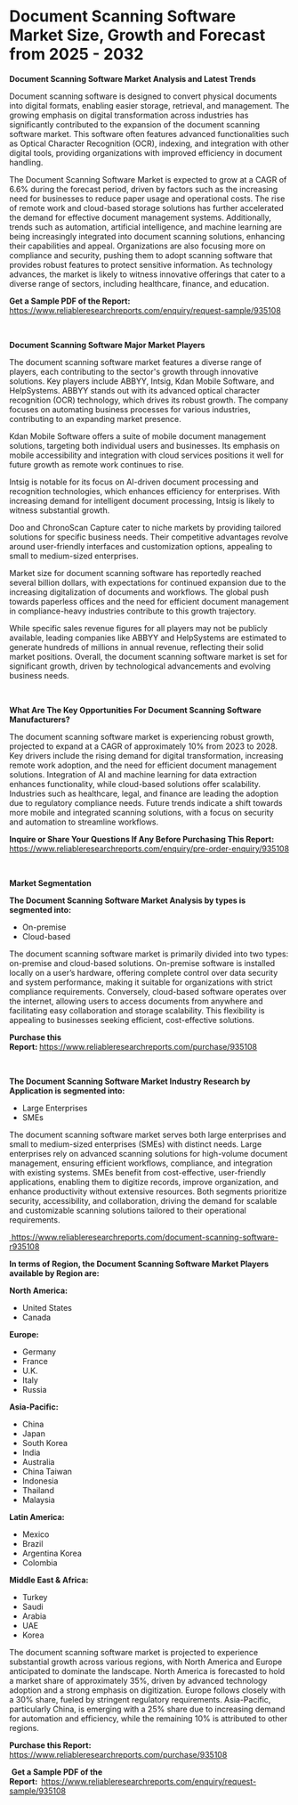 <p><h1>Document Scanning Software Market Size, Growth and Forecast from 2025 - 2032</h1></p><p><strong>Document Scanning Software Market Analysis and Latest Trends</strong></p>
<p><p>Document scanning software is designed to convert physical documents into digital formats, enabling easier storage, retrieval, and management. The growing emphasis on digital transformation across industries has significantly contributed to the expansion of the document scanning software market. This software often features advanced functionalities such as Optical Character Recognition (OCR), indexing, and integration with other digital tools, providing organizations with improved efficiency in document handling.</p><p>The Document Scanning Software Market is expected to grow at a CAGR of 6.6% during the forecast period, driven by factors such as the increasing need for businesses to reduce paper usage and operational costs. The rise of remote work and cloud-based storage solutions has further accelerated the demand for effective document management systems. Additionally, trends such as automation, artificial intelligence, and machine learning are being increasingly integrated into document scanning solutions, enhancing their capabilities and appeal. Organizations are also focusing more on compliance and security, pushing them to adopt scanning software that provides robust features to protect sensitive information. As technology advances, the market is likely to witness innovative offerings that cater to a diverse range of sectors, including healthcare, finance, and education.</p></p>
<p><strong>Get a Sample PDF of the Report:&nbsp;</strong> <a href="https://www.reliableresearchreports.com/enquiry/request-sample/935108?utm_campaign=2487&utm_medium=2&utm_source=Github&utm_content=ia&utm_term=18042025&utm_id=document-scanning-software">https://www.reliableresearchreports.com/enquiry/request-sample/935108</a></p>
<p>&nbsp;</p>
<p><strong>Document Scanning Software Major Market Players</strong></p>
<p><p>The document scanning software market features a diverse range of players, each contributing to the sector's growth through innovative solutions. Key players include ABBYY, Intsig, Kdan Mobile Software, and HelpSystems. ABBYY stands out with its advanced optical character recognition (OCR) technology, which drives its robust growth. The company focuses on automating business processes for various industries, contributing to an expanding market presence.</p><p>Kdan Mobile Software offers a suite of mobile document management solutions, targeting both individual users and businesses. Its emphasis on mobile accessibility and integration with cloud services positions it well for future growth as remote work continues to rise.</p><p>Intsig is notable for its focus on AI-driven document processing and recognition technologies, which enhances efficiency for enterprises. With increasing demand for intelligent document processing, Intsig is likely to witness substantial growth.</p><p>Doo and ChronoScan Capture cater to niche markets by providing tailored solutions for specific business needs. Their competitive advantages revolve around user-friendly interfaces and customization options, appealing to small to medium-sized enterprises.</p><p>Market size for document scanning software has reportedly reached several billion dollars, with expectations for continued expansion due to the increasing digitalization of documents and workflows. The global push towards paperless offices and the need for efficient document management in compliance-heavy industries contribute to this growth trajectory.</p><p>While specific sales revenue figures for all players may not be publicly available, leading companies like ABBYY and HelpSystems are estimated to generate hundreds of millions in annual revenue, reflecting their solid market positions. Overall, the document scanning software market is set for significant growth, driven by technological advancements and evolving business needs.</p></p>
<p>&nbsp;</p>
<p><strong>What Are The Key Opportunities For Document Scanning Software Manufacturers?</strong></p>
<p><p>The document scanning software market is experiencing robust growth, projected to expand at a CAGR of approximately 10% from 2023 to 2028. Key drivers include the rising demand for digital transformation, increasing remote work adoption, and the need for efficient document management solutions. Integration of AI and machine learning for data extraction enhances functionality, while cloud-based solutions offer scalability. Industries such as healthcare, legal, and finance are leading the adoption due to regulatory compliance needs. Future trends indicate a shift towards more mobile and integrated scanning solutions, with a focus on security and automation to streamline workflows.</p></p>
<p><strong>Inquire or Share Your Questions If Any Before Purchasing This Report:</strong> <a href="https://www.reliableresearchreports.com/enquiry/pre-order-enquiry/935108?utm_campaign=2487&utm_medium=2&utm_source=Github&utm_content=ia&utm_term=18042025&utm_id=document-scanning-software">https://www.reliableresearchreports.com/enquiry/pre-order-enquiry/935108</a></p>
<p>&nbsp;</p>
<p><strong>Market Segmentation</strong></p>
<p><strong>The Document Scanning Software Market Analysis by types is segmented into:</strong></p>
<p><ul><li>On-premise</li><li>Cloud-based</li></ul></p>
<p><p>The document scanning software market is primarily divided into two types: on-premise and cloud-based solutions. On-premise software is installed locally on a user’s hardware, offering complete control over data security and system performance, making it suitable for organizations with strict compliance requirements. Conversely, cloud-based software operates over the internet, allowing users to access documents from anywhere and facilitating easy collaboration and storage scalability. This flexibility is appealing to businesses seeking efficient, cost-effective solutions.</p></p>
<p><strong>Purchase this Report:&nbsp;</strong><a href="https://www.reliableresearchreports.com/purchase/935108?utm_campaign=2487&utm_medium=2&utm_source=Github&utm_content=ia&utm_term=18042025&utm_id=document-scanning-software">https://www.reliableresearchreports.com/purchase/935108</a></p>
<p>&nbsp;</p>
<p><strong>The Document Scanning Software Market Industry Research by Application is segmented into:</strong></p>
<p><ul><li>Large Enterprises</li><li>SMEs</li></ul></p>
<p><p>The document scanning software market serves both large enterprises and small to medium-sized enterprises (SMEs) with distinct needs. Large enterprises rely on advanced scanning solutions for high-volume document management, ensuring efficient workflows, compliance, and integration with existing systems. SMEs benefit from cost-effective, user-friendly applications, enabling them to digitize records, improve organization, and enhance productivity without extensive resources. Both segments prioritize security, accessibility, and collaboration, driving the demand for scalable and customizable scanning solutions tailored to their operational requirements.</p></p>
<p><a href="https://www.reliableresearchreports.com/document-scanning-software-r935108?utm_campaign=2487&utm_medium=2&utm_source=Github&utm_content=ia&utm_term=18042025&utm_id=document-scanning-software">&nbsp;https://www.reliableresearchreports.com/document-scanning-software-r935108</a></p>
<p><strong>In terms of Region, the Document Scanning Software Market Players available by Region are:</strong></p>
<p>
    <p> <strong> North America: </strong>
        <ul>
            <li>United States</li>
            <li>Canada</li>
        </ul>
        </p> 
    <p> <strong> Europe: </strong>
        <ul>
            <li>Germany</li>
            <li>France</li>
            <li>U.K.</li>
            <li>Italy</li>
            <li>Russia</li>
        </ul>
        </p> 
    <p> <strong> Asia-Pacific: </strong>
        <ul>
            <li>China</li>
            <li>Japan</li>
            <li>South Korea</li>
            <li>India</li>
            <li>Australia</li>
            <li>China Taiwan</li>
            <li>Indonesia</li>
            <li>Thailand</li>
            <li>Malaysia</li>
        </ul>
        </p> 
    <p> <strong> Latin America: </strong>
        <ul>
            <li>Mexico</li>
            <li>Brazil</li>
            <li>Argentina Korea</li>
            <li>Colombia</li>
        </ul>
        </p> 
    <p> <strong> Middle East & Africa: </strong>
        <ul>
            <li>Turkey</li>
            <li>Saudi</li>
            <li>Arabia</li>
            <li>UAE</li>
            <li>Korea</li>
        </ul>
    </p>
    </p>
<p><p>The document scanning software market is projected to experience substantial growth across various regions, with North America and Europe anticipated to dominate the landscape. North America is forecasted to hold a market share of approximately 35%, driven by advanced technology adoption and a strong emphasis on digitization. Europe follows closely with a 30% share, fueled by stringent regulatory requirements. Asia-Pacific, particularly China, is emerging with a 25% share due to increasing demand for automation and efficiency, while the remaining 10% is attributed to other regions.</p></p>
<p><strong>Purchase this Report: </strong><a href="https://www.reliableresearchreports.com/purchase/935108?utm_campaign=2487&utm_medium=2&utm_source=Github&utm_content=ia&utm_term=18042025&utm_id=document-scanning-software">https://www.reliableresearchreports.com/purchase/935108</a></p>
<p>&nbsp;<strong>Get a Sample PDF of the Report:&nbsp;&nbsp;</strong><a href="https://www.reliableresearchreports.com/enquiry/request-sample/935108?utm_campaign=2487&utm_medium=2&utm_source=Github&utm_content=ia&utm_term=18042025&utm_id=document-scanning-software">https://www.reliableresearchreports.com/enquiry/request-sample/935108</a></p>
<p><strong></strong></p>
<p><p></p><p></p><p></p></p>